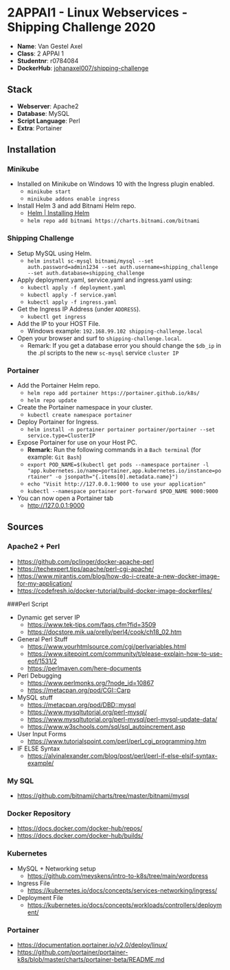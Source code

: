 # 2APPAI1 - Linux Webservices - Shipping Challenge 2020

- **Name**: Van Gestel Axel
- **Class**: 2 APPAI 1
- **Studentnr**: r0784084
- **DockerHub**: [johanaxel007/shipping-challenge](https://hub.docker.com/repository/docker/johanaxel007/shipping-challenge)

## Stack
- **Webserver**: Apache2
- **Database**: MySQL
- **Script Language**: Perl
- **Extra**: Portainer

## Installation
### Minikube
- Installed on Minikube on Windows 10 with the Ingress plugin enabled.
    - `minikube start`
    - `minikube addons enable ingress`
- Install Helm 3 and add Bitnami Helm repo.
    - [Helm | Installing Helm](https://helm.sh/docs/intro/install/)
    - `helm repo add bitnami https://charts.bitnami.com/bitnami`
  
### Shipping Challenge
- Setup MySQL using Helm.
   -  `helm install sc-mysql bitnami/mysql --set auth.password=admin1234 --set auth.username=shipping_challenge --set auth.database=shipping_challenge`
- Apply deployment.yaml, service.yaml and ingress.yaml using:
    - `kubectl apply -f deployment.yaml`
    - `kubectl apply -f service.yaml`
    - `kubectl apply -f ingress.yaml`
- Get the Ingress IP Address (under `ADDRESS`).
    - `kubectl get ingress`
- Add the IP to your HOST File.
    - Windows example: `192.168.99.102 shipping-challenge.local`
- Open your browser and surf to `shipping-challenge.local`.
    - Remark: If you get a database error you should change the `$db_ip` in the .pl scripts to the new `sc-mysql` service `cluster IP`
### Portainer
- Add the Portainer Helm repo.
   - `helm repo add portainer https://portainer.github.io/k8s/`
   - `helm repo update`
- Create the Portainer namespace in your cluster.
   - `kubectl create namespace portainer`
- Deploy Portainer for Ingress.
   - `helm install -n portainer portainer portainer/portainer --set service.type=ClusterIP`
- Expose Portainer for use on your Host PC.
  - **Remark:** Run the following commands in a `Bach terminal` (for example: `Git Bash`)
  - `export POD_NAME=$(kubectl get pods --namespace portainer -l "app.kubernetes.io/name=portainer,app.kubernetes.io/instance=portainer" -o jsonpath="{.items[0].metadata.name}")`
  - `echo "Visit http://127.0.0.1:9000 to use your application"`
  - `kubectl --namespace portainer port-forward $POD_NAME 9000:9000`
- You can now open a Portainer tab
    - http://127.0.0.1:9000
  
## Sources
### Apache2 + Perl
  - https://github.com/pclinger/docker-apache-perl
  - https://techexpert.tips/apache/perl-cgi-apache/
  - https://www.mirantis.com/blog/how-do-i-create-a-new-docker-image-for-my-application/
  - https://codefresh.io/docker-tutorial/build-docker-image-dockerfiles/

###Perl Script
  - Dynamic get server IP
    - https://www.tek-tips.com/faqs.cfm?fid=3509
    - https://docstore.mik.ua/orelly/perl4/cook/ch18_02.htm
  - General Perl Stuff
    - https://www.yourhtmlsource.com/cgi/perlvariables.html
    - https://www.sitepoint.com/community/t/please-explain-how-to-use-eof/1531/2
    - https://perlmaven.com/here-documents
  - Perl Debugging
    - https://www.perlmonks.org/?node_id=10867
    - https://metacpan.org/pod/CGI::Carp
  - MySQL stuff
    - https://metacpan.org/pod/DBD::mysql
    - https://www.mysqltutorial.org/perl-mysql/
    - https://www.mysqltutorial.org/perl-mysql/perl-mysql-update-data/
    - https://www.w3schools.com/sql/sql_autoincrement.asp
  - User Input Forms
    - https://www.tutorialspoint.com/perl/perl_cgi_programming.htm
  - IF ELSE Syntax
    - https://alvinalexander.com/blog/post/perl/perl-if-else-elsif-syntax-example/

### My SQL
  - https://github.com/bitnami/charts/tree/master/bitnami/mysql

### Docker Repository
  - https://docs.docker.com/docker-hub/repos/
  - https://docs.docker.com/docker-hub/builds/

### Kubernetes
  - MySQL + Networking setup
    - https://github.com/meyskens/intro-to-k8s/tree/main/wordpress
  - Ingress File
    - https://kubernetes.io/docs/concepts/services-networking/ingress/
  - Deployment File
    - https://kubernetes.io/docs/concepts/workloads/controllers/deployment/

### Portainer
  - https://documentation.portainer.io/v2.0/deploy/linux/
  - https://github.com/portainer/portainer-k8s/blob/master/charts/portainer-beta/README.md